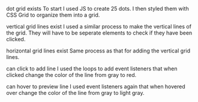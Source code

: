 dot grid exists
To start I used JS to create 25 dots. I then styled them with CSS Grid to organize them into a grid.

vertical grid lines exist
I used a similar process to make the vertical lines of the grid. They will have to be seperate elements to check if they have been clicked.

horizontal grid lines exist
Same process as that for adding the vertical grid lines. 

can click to add line
I used the loops to add event listeners that when clicked change the color of the line from gray to red.

can hover to preview line
I used event listeners again that when hovered over change the color of the line from gray to light gray.